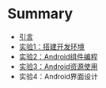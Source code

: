 # Summary

* [引言](README.md)
* [实验1：搭建开发环境](lab1.md)
* [实验2：Android组件编程](lab2.md)
* [实验3：Android资源使用](lab3.md)
* 实验4：Android界面设计

